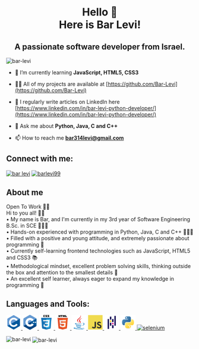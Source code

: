 <h1 align="center">Hello 👋<br> Here is Bar Levi!</h1>
<h2 align="center">A passionate software developer from Israel.</h2>

<p align="left"> <img src="https://komarev.com/ghpvc/?username=bar-levi&label=Profile%20views&color=0e75b6&style=flat" alt="bar-levi" /> </p>


- 🌱 I’m currently learning **JavaScript, HTML5, CSS3**

- 👨‍💻 All of my projects are available at [https://github.com/Bar-Levi](https://github.com/Bar-Levi)

- 📝 I regularly write articles on LinkedIn here [https://www.linkedin.com/in/bar-levi-python-developer/](https://www.linkedin.com/in/bar-levi-python-developer/)

- 💬 Ask me about **Python, Java, C and C++**

- 📫 How to reach me **bar314levi@gmail.com**

<h2 align="left">Connect with me:</h2>
<p align="left">
<a href="https://linkedin.com/in/bar levi" target="blank"><img align="center" src="https://raw.githubusercontent.com/rahuldkjain/github-profile-readme-generator/master/src/images/icons/Social/linked-in-alt.svg" alt="bar levi" height="30" width="40" /></a>
<a href="https://instagram.com/barlevi99" target="blank"><img align="center" src="https://raw.githubusercontent.com/rahuldkjain/github-profile-readme-generator/master/src/images/icons/Social/instagram.svg" alt="barlevi99" height="30" width="40" /></a>
</p>

<h2>About me</h2>
<p>Open To Work 🕵️‍♂️<br>
Hi to you all! 👋🏼<br>
• My name is Bar, and I'm currently in my 3rd year of Software Engineering B.Sc. in SCE 👨🏼‍🎓<br>
• Hands-on experienced with programming in Python, Java, C and C++ 👨🏼‍💻 <br>
• Filled with a positive and young attitude, and extremely passionate about programming 🤠<br>
• Currently self-learning frontend technologies such as JavaScript, HTML5 and CSS3 📚<br>
• Methodological mindset, excellent problem solving skills, thinking outside the box and attention to the smallest details 🧐<br>
• An excellent self learner, always eager to expand my knowledge in programming 🤔</p>
<h2 align="left">Languages and Tools:</h2>
<p align="left"> <a href="https://www.cprogramming.com/" target="_blank" rel="noreferrer"> <img src="https://raw.githubusercontent.com/devicons/devicon/master/icons/c/c-original.svg" alt="c" width="40" height="40"/> </a> <a href="https://www.w3schools.com/cpp/" target="_blank" rel="noreferrer"> <img src="https://raw.githubusercontent.com/devicons/devicon/master/icons/cplusplus/cplusplus-original.svg" alt="cplusplus" width="40" height="40"/> </a> <a href="https://www.w3schools.com/css/" target="_blank" rel="noreferrer"> <img src="https://raw.githubusercontent.com/devicons/devicon/master/icons/css3/css3-original-wordmark.svg" alt="css3" width="40" height="40"/> </a> <a href="https://www.w3.org/html/" target="_blank" rel="noreferrer"> <img src="https://raw.githubusercontent.com/devicons/devicon/master/icons/html5/html5-original-wordmark.svg" alt="html5" width="40" height="40"/> </a> <a href="https://www.java.com" target="_blank" rel="noreferrer"> <img src="https://raw.githubusercontent.com/devicons/devicon/master/icons/java/java-original.svg" alt="java" width="40" height="40"/> </a> <a href="https://developer.mozilla.org/en-US/docs/Web/JavaScript" target="_blank" rel="noreferrer"> <img src="https://raw.githubusercontent.com/devicons/devicon/master/icons/javascript/javascript-original.svg" alt="javascript" width="40" height="40"/> </a> <a href="https://pandas.pydata.org/" target="_blank" rel="noreferrer"> <img src="https://raw.githubusercontent.com/devicons/devicon/2ae2a900d2f041da66e950e4d48052658d850630/icons/pandas/pandas-original.svg" alt="pandas" width="40" height="40"/> </a> <a href="https://www.python.org" target="_blank" rel="noreferrer"> <img src="https://raw.githubusercontent.com/devicons/devicon/master/icons/python/python-original.svg" alt="python" width="40" height="40"/> </a> <a href="https://www.selenium.dev" target="_blank" rel="noreferrer"> <img src="https://raw.githubusercontent.com/detain/svg-logos/780f25886640cef088af994181646db2f6b1a3f8/svg/selenium-logo.svg" alt="selenium" width="40" height="40"/> </a> </p>

<p><img align="left" src="https://github-readme-stats.vercel.app/api/top-langs?username=bar-levi&show_icons=true&locale=en&layout=compact" alt="bar-levi" /></p>

<p>&nbsp;<img align="center" src="https://github-readme-stats.vercel.app/api?username=bar-levi&show_icons=true&locale=en" alt="bar-levi" /></p>
